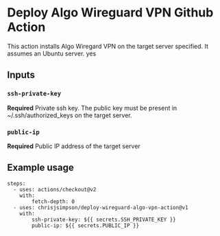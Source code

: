 # Deploy Algo Wireguard VPN Github Action

This action installs Algo Wiregard VPN on the target server specified. It
assumes an Ubuntu server.
yes

## Inputs

### `ssh-private-key`

**Required** Private ssh key. The public key must be present in ~/.ssh/authorized_keys on the target server.

### `public-ip` 

**Required** Public IP address of the target server


## Example usage

```
steps:
  - uses: actions/checkout@v2
    with:
        fetch-depth: 0
  - uses: chrisjsimpson/deploy-wireguard-algo-vpn-action@v1
    with:
        ssh-private-key: ${{ secrets.SSH_PRIVATE_KEY }}
        public-ip: ${{ secrets.PUBLIC_IP }}
```
